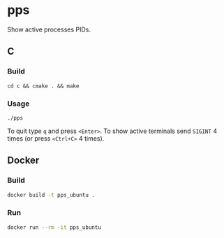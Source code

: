 # pps
Show active processes PIDs.

## C

### Build
```
cd c && cmake . && make
```

### Usage
```
./pps
```
To quit type `q` and press `<Enter>`.
To show active terminals send `SIGINT` 4 times (or press `<Ctrl+C>` 4 times).

## Docker

### Build

```bash
docker build -t pps_ubuntu .
```

### Run

```bash
docker run --rm -it pps_ubuntu
```
